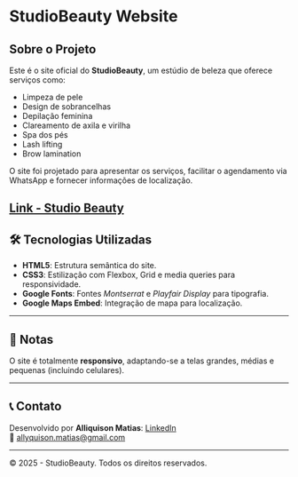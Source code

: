 # StudioBeauty Website

## Sobre o Projeto

Este é o site oficial do **StudioBeauty**, um estúdio de beleza que oferece serviços como:

- Limpeza de pele  
- Design de sobrancelhas  
- Depilação feminina  
- Clareamento de axila e virilha  
- Spa dos pés  
- Lash lifting  
- Brow lamination  

O site foi projetado para apresentar os serviços, facilitar o agendamento via WhatsApp e fornecer informações de localização.

[Link - Studio Beauty](https://maracicilia.vercel.app/)
---

## 🛠️ Tecnologias Utilizadas

- **HTML5**: Estrutura semântica do site.  
- **CSS3**: Estilização com Flexbox, Grid e media queries para responsividade.  
- **Google Fonts**: Fontes *Montserrat* e *Playfair Display* para tipografia.  
- **Google Maps Embed**: Integração de mapa para localização.

---

## 🔎 Notas

O site é totalmente **responsivo**, adaptando-se a telas grandes, médias e pequenas (incluindo celulares).

---

## 📞 Contato

Desenvolvido por **Alliquison Matias**: [LinkedIn](https://www.linkedin.com/in/alliquison-matias/)  
📧 allyquison.matias@gmail.com  

---

© 2025 - StudioBeauty. Todos os direitos reservados.
